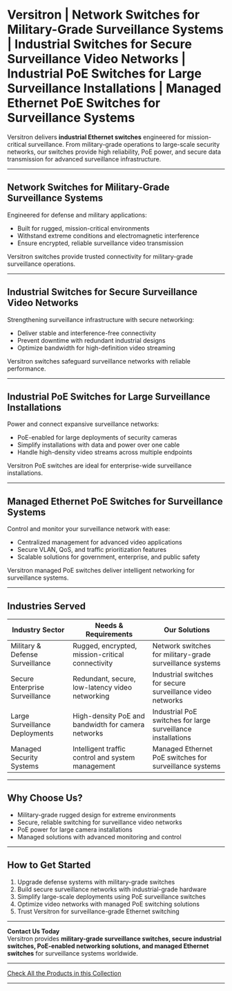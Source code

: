 # Versitron | Network Switches for Military-Grade Surveillance Systems | Industrial Switches for Secure Surveillance Video Networks | Industrial PoE Switches for Large Surveillance Installations | Managed Ethernet PoE Switches for Surveillance Systems  

Versitron delivers **industrial Ethernet switches** engineered for mission-critical surveillance. From military-grade operations to large-scale security networks, our switches provide high reliability, PoE power, and secure data transmission for advanced surveillance infrastructure.  

---  

## Network Switches for Military-Grade Surveillance Systems  

Engineered for defense and military applications:  

- Built for rugged, mission-critical environments  
- Withstand extreme conditions and electromagnetic interference  
- Ensure encrypted, reliable surveillance video transmission  

Versitron switches provide trusted connectivity for military-grade surveillance operations.  

---  

## Industrial Switches for Secure Surveillance Video Networks  

Strengthening surveillance infrastructure with secure networking:  

- Deliver stable and interference-free connectivity  
- Prevent downtime with redundant industrial designs  
- Optimize bandwidth for high-definition video streaming  

Versitron switches safeguard surveillance networks with reliable performance.  

---  

## Industrial PoE Switches for Large Surveillance Installations  

Power and connect expansive surveillance networks:  

- PoE-enabled for large deployments of security cameras  
- Simplify installations with data and power over one cable  
- Handle high-density video streams across multiple endpoints  

Versitron PoE switches are ideal for enterprise-wide surveillance installations.  

---  

## Managed Ethernet PoE Switches for Surveillance Systems  

Control and monitor your surveillance network with ease:  

- Centralized management for advanced video applications  
- Secure VLAN, QoS, and traffic prioritization features  
- Scalable solutions for government, enterprise, and public safety  

Versitron managed PoE switches deliver intelligent networking for surveillance systems.  

---  

## Industries Served  

| Industry Sector                  | Needs & Requirements                                | Our Solutions                                                  |
|----------------------------------|-----------------------------------------------------|---------------------------------------------------------------|
| Military & Defense Surveillance  | Rugged, encrypted, mission-critical connectivity    | Network switches for military-grade surveillance systems       |
| Secure Enterprise Surveillance   | Redundant, secure, low-latency video networking     | Industrial switches for secure surveillance video networks     |
| Large Surveillance Deployments   | High-density PoE and bandwidth for camera networks  | Industrial PoE switches for large surveillance installations  |
| Managed Security Systems         | Intelligent traffic control and system management   | Managed Ethernet PoE switches for surveillance systems         |  

---  

## Why Choose Us?  

- Military-grade rugged design for extreme environments  
- Secure, reliable switching for surveillance video networks  
- PoE power for large camera installations  
- Managed solutions with advanced monitoring and control  

---  

## How to Get Started  

1. Upgrade defense systems with military-grade switches  
2. Build secure surveillance networks with industrial-grade hardware  
3. Simplify large-scale deployments using PoE surveillance switches  
4. Optimize video networks with managed PoE switching solutions  
5. Trust Versitron for surveillance-grade Ethernet switching  

---  

**Contact Us Today**  
Versitron provides **military-grade surveillance switches, secure industrial switches, PoE-enabled networking solutions, and managed Ethernet switches** for surveillance systems worldwide.  

---  

[Check All the Products in this Collection](https://www.versitron.com/collections/industrial-ethernet-switches)  

---  
